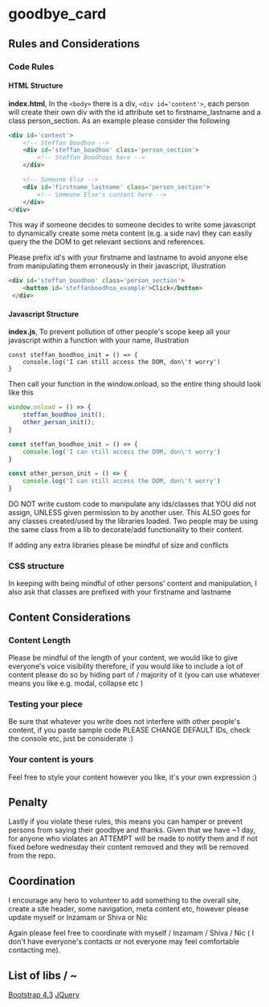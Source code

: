 # goodbye_card

## Rules and Considerations

### Code Rules
#### HTML Structure
**index.html**,
In the `<body>` there is a div, `<div id='content'>`, each person will create their own div with the id attribute set to firstname_lastname and a class person_section. As an example please consider the following
```html
<div id='content'>
    <!-- Steffan Boodhoo -->
    <div id='steffan_boodhoo' class='person_section'>
        <!-- Steffan Boodhoos here -->
    </div>

    <!-- Someone Else -->
    <div id='firstname_lastname' class='person_section'>
        <!-- Someone Else's content here -->
    </div>
</div>
```
This way if someone decides to someone decides to write some javascript to dynamically create some meta content (e.g. a side nav) they can easily query the the DOM to get relevant sections and references. 

Please prefix id's with your firstname and lastname to avoid anyone else from manipulating them erroneously in their javascript, illustration
```html
<div id='steffan_boodhoo' class='person_section'>
    <button id='steffanboodhoo_example'>Click</button>
 </div>
```

#### Javascript Structure 
**index.js**,
To prevent pollution of other people's scope keep all your javascript within a function with your name, illustration
```
const steffan_boodhoo_init = () => {
    console.log('I can still access the DOM, don\'t worry')
}
```
Then call your function in the window.onload, so the entire thing should look like this
```javascript
window.onload = () => {
    steffan_boodhoo_init();
    other_person_init();
}

const steffan_boodhoo_init = () => {
    console.log('I can still access the DOM, don\'t worry')
}

const other_person_init = () => {
    console.log('I can still access the DOM, don\'t worry')
}
```
DO NOT write custom code to manipulate any ids/classes that YOU did not assign, UNLESS given permission to by another user. This ALSO goes for any classes created/used by the libraries loaded. Two people may be using the same class from a lib to decorate/add functionality to their content.

If adding any extra libraries please be mindful of size and conflicts

### CSS structure
In keeping with being mindful of other persons' content and manipulation, I also ask that classes are prefixed with your firstname and lastname



## Content Considerations
### Content Length
Please be mindful of the length of your content, we would like to give everyone's voice visibility therefore, if you would like to include a lot of content please do so by hiding part of / majority of it (you can use whatever means you like e.g. modal, collapse etc )

### Testing your piece
Be sure that whatever you write does not interfere with other people's content, if you paste sample code PLEASE CHANGE DEFAULT IDs, check the console etc, just be considerate :)

### Your content is yours
Feel free to style your content however you like, it's your own expression :)

## Penalty

Lastly if you violate these rules, this means you can hamper or prevent persons from saying their goodbye and thanks. Given that we have ~1 day, for anyone who violates an ATTEMPT will be made to notify them and if not fixed before wednesday their content removed and they will be removed from the repo.

## Coordination
I encourage any hero to volunteer to add something to the overall site, create a site header, some navigation, meta content etc, however please update myself or Inzamam or Shiva or Nic

Again please feel free to coordinate with myself / Inzamam / Shiva / Nic ( I don't have everyone's contacts or not everyone may feel comfortable contacting me). 

## List of libs / ~
[Bootstrap 4.3](https://getbootstrap.com/docs/4.3/getting-started/introduction/)
[JQuery](https://jquery.com/)

